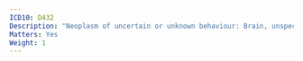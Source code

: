 ```yaml
---
ICD10: D432
Description: "Neoplasm of uncertain or unknown behaviour: Brain, unspecified"
Matters: Yes
Weight: 1
---
```

